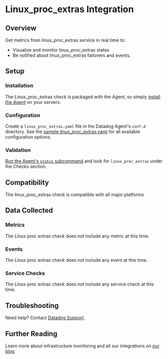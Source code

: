 # Linux_proc_extras Integration

## Overview
Get metrics from linux_proc_extras service in real time to:

* Visualize and monitor linux_proc_extras states
* Be notified about linux_proc_extras failovers and events.

## Setup
### Installation

The Linux_proc_extras check is packaged with the Agent, so simply [install the Agent](https://app.datadoghq.com/account/settings#agent) on your servers.

### Configuration

Create a `linux_proc_extras.yaml` file in the Datadog Agent's `conf.d` directory. See the [sample linux_proc_extras.yaml](https://github.com/DataDog/integrations-core/blob/master/linux_proc_extras/conf.yaml.example) for all available configuration options.

### Validation

[Run the Agent's `status` subcommand](https://docs.datadoghq.com/agent/faq/agent-commands/#agent-status-and-information) and look for `linux_proc_extras` under the Checks section.

## Compatibility

The linux_proc_extras check is compatible with all major platforms

## Data Collected
### Metrics
The Linux proc extras check does not include any metric at this time.

### Events
The Linux proc extras check does not include any event at this time.

### Service Checks
The Linux proc extras check does not include any service check at this time.

## Troubleshooting

Need help? Contact [Datadog Support](http://docs.datadoghq.com/help/).

## Further Reading
Learn more about infrastructure monitoring and all our integrations on [our blog](https://www.datadoghq.com/blog/)
